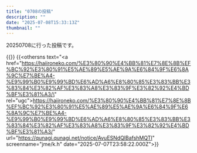 ```yaml
---
title: "0708の投稿"
description: ""
date: "2025-07-08T15:33:13Z"
thumbnail: ""
---
```

20250708に行った投稿です。
<!--more-->
{{<othersns text="小物に有利効果の時間延長<br/>できるだけ消費しないをつける　<br/>ああ、カニ玉で4か所でいいから頭開けれるのか<br/>そこに猪前立兜＋武家本多" url="https://qunagi.qunagi.net/notice/Avud3co5iBzCYCdiV6" screenname="jme/k.h" date="2025-07-08T04:34:01.000Z">}}
{{<othersns text="<a href=\"https://haiironeko.com/%E3%80%90%E4%BB%81%E7%8E%8B%EF%BC%92%E3%80%91%E5%AE%89%E5%AE%9A%E6%84%9F%E6%8A%9C%E7%BE%A4-%E9%99%B0%E9%99%BD%E6%AD%A6%E8%80%85%E3%83%BB%E3%83%84%E3%82%AF%E3%83%A8%E3%83%9F%E3%82%92%E4%BD%BF%E3%81%A3/\" rel=\"ugc\">https://haiironeko.com/%E3%80%90%E4%BB%81%E7%8E%8B%EF%BC%92%E3%80%91%E5%AE%89%E5%AE%9A%E6%84%9F%E6%8A%9C%E7%BE%A4-%E9%99%B0%E9%99%BD%E6%AD%A6%E8%80%85%E3%83%BB%E3%83%84%E3%82%AF%E3%83%A8%E3%83%9F%E3%82%92%E4%BD%BF%E3%81%A3/</a>" url="https://qunagi.qunagi.net/notice/AvuESNdQlBafshMQTI" screenname="jme/k.h" date="2025-07-07T23:58:22.000Z">}}
